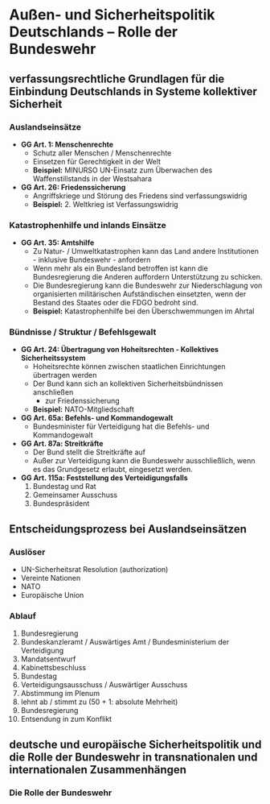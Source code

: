 # Außen- und Sicherheitspolitik Deutschlands – Rolle der Bundeswehr

## verfassungsrechtliche Grundlagen für die Einbindung Deutschlands in Systeme kollektiver Sicherheit

### Auslandseinsätze

- **GG Art. 1: Menschenrechte**
  - Schutz aller Menschen / Menschenrechte
  - Einsetzen für Gerechtigkeit in der Welt
  - **Beispiel:** MINURSO UN-Einsatz zum Überwachen des Waffenstillstands in der Westsahara
- **GG Art. 26: Friedenssicherung**
  - Angriffskriege und Störung des Friedens sind verfassungswidrig
  - **Beispiel:** 2. Weltkrieg ist Verfassungswidrig

### Katastrophenhilfe und inlands Einsätze

- **GG Art. 35: Amtshilfe**
  - Zu Natur- / Umweltkatastrophen kann das Land andere Institutionen - inklusive Bundeswehr - anfordern
  - Wenn mehr als ein Bundesland betroffen ist kann die Bundesregierung die Anderen auffordern Unterstützung zu schicken.
  - Die Bundesregierung kann die Bundeswehr zur Niederschlagung von organisierten militärischen Aufständischen einsetzten, wenn der Bestand des Staates oder die FDGO bedroht sind.
  - **Beispiel:** Katastrophenhilfe bei den Überschwemmungen im Ahrtal

### Bündnisse / Struktur / Befehlsgewalt

- **GG Art. 24: Übertragung von Hoheitsrechten - Kollektives Sicherheitssystem**
  - Hoheitsrechte können zwischen staatlichen Einrichtungen übertragen werden
  - Der Bund kann sich an kollektiven Sicherheitsbündnissen anschließen
    - zur Friedenssicherung
  - **Beispiel:** NATO-Mitgliedschaft
- **GG Art. 65a: Befehls- und Kommandogewalt**
  - Bundesminister für Verteidigung hat die Befehls- und Kommandogewalt
- **GG Art. 87a: Streitkräfte**
  - Der Bund stellt die Streitkräfte auf
  - Außer zur Verteidigung kann die Bundeswehr ausschließlich, wenn es das Grundgesetz erlaubt, eingesetzt werden.
- **GG Art. 115a: Feststellung des Verteidigungsfalls**
  1. Bundestag und Rat
  2. Gemeinsamer Ausschuss
  3. Bundespräsident

## Entscheidungsprozess bei Auslandseinsätzen

### Auslöser

- UN-Sicherheitsrat Resolution (authorization)
- Vereinte Nationen
- NATO
- Europäische Union

### Ablauf

1. Bundesregierung
2. Bundeskanzleramt / Auswärtiges Amt / Bundesministerium der Verteidigung
3. Mandatsentwurf
4. Kabinettsbeschluss
5. Bundestag
6. Verteidigungsausschuss / Auswärtiger Ausschuss
7. Abstimmung im Plenum
8. lehnt ab / stimmt zu (50 + 1: absolute Mehrheit)
9. Bundesregierung
10. Entsendung in zum Konflikt

## deutsche und europäische Sicherheitspolitik und die Rolle der Bundeswehr in transnationalen und internationalen Zusammenhängen

### Die Rolle der Bundeswehr
